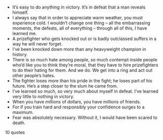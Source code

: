  - It’s easy to do anything in victory. It’s in defeat that a man reveals himself.
 - I always say that in order to appreciate warm weather, you must experience cold. I wouldn’t change one thing – all the embarrassing moments, the defeats, all of everything – through all of this, I have learned me.
 - A prizefighter who gets knocked out or is badly outclassed suffers in a way he will never forget.
 - I’ve been knocked down more than any heavyweight champion in history.
 - There is so much hate among people, so much contempt inside people who’d like you to think they’re moral, that they have to hire prizefighters to do their hating for them. And we do. We get into a ring and act out other people’s hates.
 - The fighter loses more than his pride in the fight; he loses part of his future. He’s a step closer to the slum he came from.
 - I’ve learned so much, so very much about myself in defeat. I’ve learned very little to nothing in victory.
 - When you have millions of dollars, you have millions of friends.
 - For if you train hard and responsibly your confidence surges to a maximum.
 - Fear was absolutely necessary. Without it, I would have been scared to death.

10 quotes